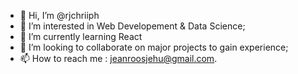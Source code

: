 - 👋 Hi, I’m @rjchriiph
- 👀 I’m interested in Web Developement & Data Science;
- 🌱 I’m currently learning React
- 💞️ I’m looking to collaborate on major projects to gain experience;
- 📫 How to reach me : jeanroosjehu@gmail.com.

<!---
rjchriiph/rjchriiph is a ✨ special ✨ repository because its `README.md` (this file) appears on your GitHub profile.
You can click the Preview link to take a look at your changes.
--->
